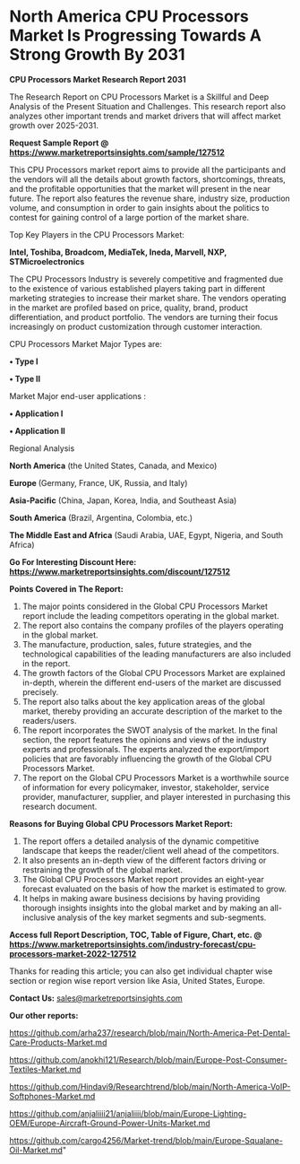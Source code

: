 # North America CPU Processors Market Is Progressing Towards A Strong Growth By 2031

<strong>CPU Processors Market Research Report 2031</strong>

The Research Report on CPU Processors Market is a Skillful and Deep Analysis of the Present Situation and Challenges. This research report also analyzes other important trends and market drivers that will affect market growth over 2025-2031.

<strong>Request Sample Report @ <a href=https://www.marketreportsinsights.com/sample/127512>https://www.marketreportsinsights.com/sample/127512</a></strong>

This CPU Processors market report aims to provide all the participants and the vendors will all the details about growth factors, shortcomings, threats, and the profitable opportunities that the market will present in the near future. The report also features the revenue share, industry size, production volume, and consumption in order to gain insights about the politics to contest for gaining control of a large portion of the market share.

Top Key Players in the CPU Processors Market:

<strong>Intel, Toshiba, Broadcom, MediaTek, Ineda, Marvell, NXP, STMicroelectronics</strong>

The CPU Processors Industry is severely competitive and fragmented due to the existence of various established players taking part in different marketing strategies to increase their market share. The vendors operating in the market are profiled based on price, quality, brand, product differentiation, and product portfolio. The vendors are turning their focus increasingly on product customization through customer interaction.

CPU Processors Market Major Types are:

<strong>• Type I

• Type II</strong>

Market Major end-user applications :

<strong>• Application I

• Application II</strong>

Regional Analysis

</u><strong><b>North America</b></strong> (the United States, Canada, and Mexico)

<strong><b>Europe </b></strong>(Germany, France, UK, Russia, and Italy)

<strong><b>Asia-Pacific</b></strong> (China, Japan, Korea, India, and Southeast Asia)

<strong><b>South America</b></strong> (Brazil, Argentina, Colombia, etc.)

<strong><b>The Middle East and Africa</b></strong> (Saudi Arabia, UAE, Egypt, Nigeria, and South Africa)

<strong>Go For Interesting Discount Here: <a href=https://www.marketreportsinsights.com/discount/127512>https://www.marketreportsinsights.com/discount/127512</a></strong>

<strong>Points Covered in The Report:</strong>
<ol>
  <li>The major points considered in the Global CPU Processors Market report include the leading competitors operating in the global market.</li>
  <li>The report also contains the company profiles of the players operating in the global market.</li>
  <li>The manufacture, production, sales, future strategies, and the technological capabilities of the leading manufacturers are also included in the report.</li>
  <li>The growth factors of the Global CPU Processors Market are explained in-depth, wherein the different end-users of the market are discussed precisely.</li>
  <li>The report also talks about the key application areas of the global market, thereby providing an accurate description of the market to the readers/users.</li>
  <li>The report incorporates the SWOT analysis of the market. In the final section, the report features the opinions and views of the industry experts and professionals. The experts analyzed the export/import policies that are favorably influencing the growth of the Global CPU Processors Market.</li>
  <li>The report on the Global CPU Processors Market is a worthwhile source of information for every policymaker, investor, stakeholder, service provider, manufacturer, supplier, and player interested in purchasing this research document.</li>
</ol>
<strong>Reasons for Buying Global CPU Processors Market Report:</strong>

<ol>
  <li>The report offers a detailed analysis of the dynamic competitive landscape that keeps the reader/client well ahead of the competitors.</li>
  <li>It also presents an in-depth view of the different factors driving or restraining the growth of the global market.</li>
  <li>The Global CPU Processors Market report provides an eight-year forecast evaluated on the basis of how the market is estimated to grow.</li>
  <li>It helps in making aware business decisions by having providing thorough insights insights into the global market and by making an all-inclusive analysis of the key market segments and sub-segments.</li>
</ol>
<strong>Access full Report Description, TOC, Table of Figure, Chart, etc. @ <a href=https://www.marketreportsinsights.com/industry-forecast/cpu-processors-market-2022-127512>https://www.marketreportsinsights.com/industry-forecast/cpu-processors-market-2022-127512</a></strong>


Thanks for reading this article; you can also get individual chapter wise section or region wise report version like Asia, United States, Europe.

<strong>Contact Us:</strong>
sales@marketreportsinsights.com

<strong>Our other reports:</strong>

<a href=https://github.com/arha237/research/blob/main/North-America-Pet-Dental-Care-Products-Market.md>https://github.com/arha237/research/blob/main/North-America-Pet-Dental-Care-Products-Market.md</a>

<a href=https://github.com/anokhi121/Research/blob/main/Europe-Post-Consumer-Textiles-Market.md>https://github.com/anokhi121/Research/blob/main/Europe-Post-Consumer-Textiles-Market.md</a>

<a href=https://github.com/Hindavi9/Researchtrend/blob/main/North-America-VoIP-Softphones-Market.md>https://github.com/Hindavi9/Researchtrend/blob/main/North-America-VoIP-Softphones-Market.md</a>

<a href=https://github.com/anjaliiii21/anjaliiii/blob/main/Europe-Lighting-OEM/Europe-Aircraft-Ground-Power-Units-Market.md>https://github.com/anjaliiii21/anjaliiii/blob/main/Europe-Lighting-OEM/Europe-Aircraft-Ground-Power-Units-Market.md</a>

<a href=https://github.com/cargo4256/Market-trend/blob/main/Europe-Squalane-Oil-Market.md>https://github.com/cargo4256/Market-trend/blob/main/Europe-Squalane-Oil-Market.md</a>"
